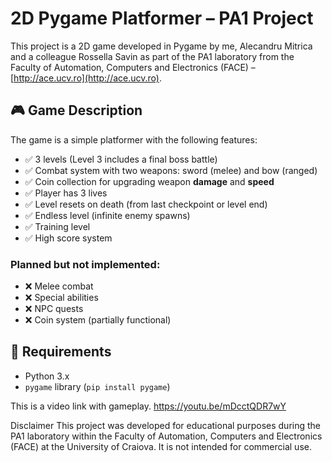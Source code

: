 # 2D Pygame Platformer – PA1 Project
This project is a 2D game developed in Pygame by me, Alecandru Mitrica and a colleague Rossella Savin as part of the PA1 laboratory from the Faculty of Automation, Computers and Electronics (FACE) – [http://ace.ucv.ro](http://ace.ucv.ro).

## 🎮 Game Description
The game is a simple platformer with the following features:
- ✅ 3 levels (Level 3 includes a final boss battle)
- ✅ Combat system with two weapons: sword (melee) and bow (ranged)
- ✅ Coin collection for upgrading weapon **damage** and **speed**
- ✅ Player has 3 lives
- ✅ Level resets on death (from last checkpoint or level end)
- ✅ Endless level (infinite enemy spawns)
- ✅ Training level
- ✅ High score system

### Planned but not implemented:
- ❌ Melee combat
- ❌ Special abilities
- ❌ NPC quests
- ❌ Coin system (partially functional)

## 🔧 Requirements
- Python 3.x  
- `pygame` library (`pip install pygame`)




This is a video link with gameplay.
https://youtu.be/mDcctQDR7wY


Disclaimer
This project was developed for educational purposes during the PA1 laboratory within the Faculty of Automation, Computers and Electronics (FACE) at the University of Craiova. It is not intended for commercial use.



